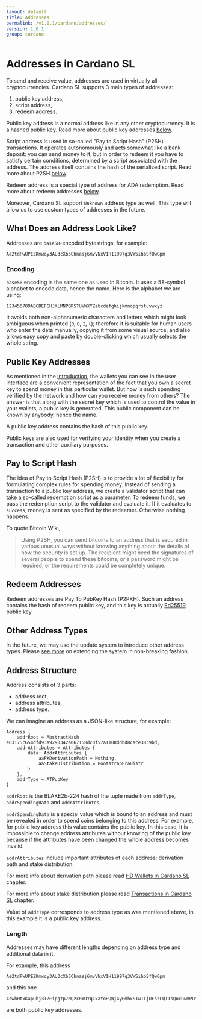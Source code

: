 ```yaml
---
layout: default
title: Addresses
permalink: /v1.0.1/cardano/addresses/
version: 1.0.1
group: cardano
---
```

<!-- Reviewed at a6a1cdf72c7e167a13f500c0679c01fe4cfa0ca8 -->

# Addresses in Cardano SL

To send and receive value, addresses are used in virtually all cryptocurrencies.
Cardano SL supports 3 main types of addresses:

1.  public key address,
2.  script address,
3.  redeem address.

Public key address is a normal address like in any other cryptocurrency. It is
a hashed public key. Read more about public key addresses [below](#public-key-addresses).

Script address is used in so-called "Pay to Script Hash" (P2SH) transactions.
It operates autonomously and acts somewhat like a bank deposit: you can send
money to it, but in order to redeem it you have to satisfy certain conditions,
determined by a script associated with the address. The address itself contains
the hash of the serialized script. Read more about P2SH [below](#pay-to-script-hash).

Redeem address is a special type of address for ADA redemption. Read more about redeem
addresses [below](#redeem-addresses).

Moreover, Cardano SL support `Unknown` address type as well. This type will allow us to use
custom types of addresses in the future.

## What Does an Address Look Like?

Addresses are `base58`-encoded bytestrings, for example:

```
Ae2tdPwUPEZKmwoy3AU3cXb5Chnasj6mvVNxV1H11997q3VW5ihbSfQwGpm
```

### Encoding

`base58` encoding is the same one as used in Bitcoin. It uses a 58-symbol alphabet
to encode data, hence the name. Here is the alphabet we are using:

```
123456789ABCDEFGHJKLMNPQRSTUVWXYZabcdefghijkmnopqrstuvwxyz
```

It avoids both non-alphanumeric characters and letters which might look
ambiguous when printed (`0`, `O`, `I`, `l`); therefore it is suitable for human
users who enter the data manually, copying it from some visual source, and also
allows easy copy and paste by double-clicking which usually selects the whole
string.

## Public Key Addresses

As mentioned in the [Introduction](/introduction/#you-own-your-money), the wallets
you can see in the user interface are a convenient representation of the fact that
you own a secret key to spend money in this particular wallet. But how is such
spending verified by the network and how can you receive money from others? The
answer is that along with the secret key which is used to control the value in
your wallets, a public key is generated. This public component can be known by
anybody, hence the name.

A public key address contains the hash of this public key.

Public keys are also used for verifying your identity when you create a
transaction and other auxiliary purposes.

## Pay to Script Hash

The idea of Pay to Script Hash (P2SH) is to provide a lot of flexibility for
formulating complex rules for spending money. Instead of sending a transaction
to a public key address, we create a validator script that can take a so-called
redemption script as a parameter. To redeem funds, we pass the redemption script
to the validator and evaluate it. If it evaluates to `success`, money is sent as
specified by the redeemer. Otherwise nothing happens.

To quote Bitcoin Wiki,

> Using P2SH, you can send bitcoins to an address that is secured in various
> unusual ways without knowing anything about the details of how the security is
> set up. The recipient might need the signatures of several people to spend
> these bitcoins, or a password might be required, or the requirements could be
> completely unique.

## Redeem Addresses

Redeem addresses are Pay To PubKey Hash (P2PKH). Such an address contains the hash
of redeem public key, and this key is actually [Ed25519](http://ed25519.cr.yp.to/)
public key.

## Other Address Types

In the future, we may use the update system to introduce other address types. Please
[see more](/cardano/update-mechanism/#soft-fork-updates) on extending the system in
non-breaking fashion.

## Address Structure

Address consists of 3 parts:

*  address root,
*  address attributes,
*  address type.

We can imagine an address as a JSON-like structure, for example:

```
Address {
    addrRoot = AbstractHash e63175c654dfd93a9290342a067158dc0f57a1108ddbd8cace3839bd,
    addrAttributes = Attributes {
        data: AddrAttributes {
            aaPkDerivationPath = Nothing,
            aaStakeDistribution = BootstrapEraDistr
        }
    },
    addrType = ATPubKey
}
```

`addrRoot` is the BLAKE2b-224 hash of the tuple made from `addrType`, `addrSpendingData` and `addrAttributes`.

`addrSpendingData` is a special value which is bound to an address and must be revealed in order to spend coins belonging to
this address. For example, for public key address this value contains the public key. In this case, it is impossible to change
address attributes without knowing of the public key because if the attributes have been changed the whole address becomes
invalid.

`addrAttributes` include important attributes of each address: derivation path and stake distribution.

For more info about derivation path please read [HD Wallets in Cardano SL](https://cardanodocs.com/technical/hd-wallets/) chapter.

For more info about stake distribution please read [Transactions in Cardano SL](https://cardanodocs.com/cardano/transactions/#stake-distribution)
chapter.

Value of `addrType` corresponds to address type as was mentioned above, in this example it is a public key address.

### Length

Addresses may have different lengths depending on address type and additional data in it.

For example, this address

```
Ae2tdPwUPEZKmwoy3AU3cXb5Chnasj6mvVNxV1H11997q3VW5ihbSfQwGpm
```

and this one

```
4swhHtxKapQbj3TZEipgtp7NQzcRWDYqCxXYoPQWjGyHmhxS1w1TjUEszCQT1sQucGwmPQMYdv1FYs3d51KgoubviPBf
```

are both public key addresses.
